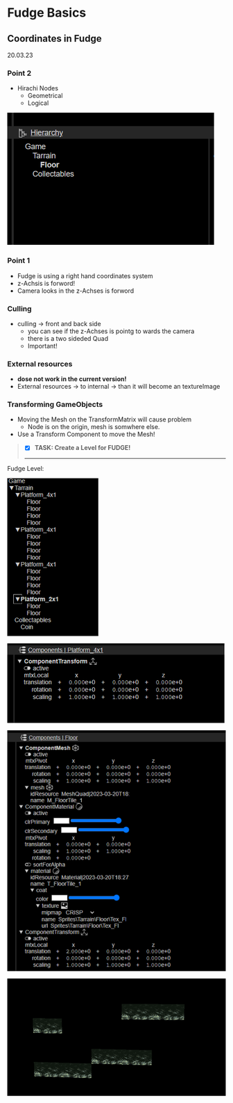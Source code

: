 # Fudge Basics

## Coordinates in Fudge

20.03.23

### Point 2

* Hirachi Nodes
  * Geometrical
  * Logical

![Example of Hirachie](assets/20230320_164654_image.png)

### Point 1

* Fudge is using a right hand coordinates system
* z-Achsis is forword!
* Camera looks in the z-Achses is forword

### Culling

* culling -> front and back side
  * you can see if the z-Achses is pointg to wards the camera
  * there is a two sideded Quad
  * Important!

### External resources

* **dose not work in the current version!**
* External resources -> to internal -> than it will become an textureImage

### Transforming GameObjects

* Moving the Mesh on the TransformMatrix will cause problem
  * Node is on the origin, mesh is somwhere else.
* Use a Transform Component to move the Mesh!

> * [X] **TASK: Create a Level for FUDGE!**
>
> ---

Fudge Level:

![Graph](assets/20230320_193625_image.png)

![Platform Transform](assets/20230320_193658_image.png)

![FloorTile Transform](assets/20230320_193732_image.png)

![Level](assets/20230320_193829_image.png)
